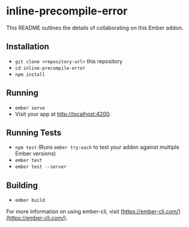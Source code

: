 # inline-precompile-error

This README outlines the details of collaborating on this Ember addon.

## Installation

* `git clone <repository-url>` this repository
* `cd inline-precompile-error`
* `npm install`

## Running

* `ember serve`
* Visit your app at [http://localhost:4200](http://localhost:4200).

## Running Tests

* `npm test` (Runs `ember try:each` to test your addon against multiple Ember versions)
* `ember test`
* `ember test --server`

## Building

* `ember build`

For more information on using ember-cli, visit [https://ember-cli.com/](https://ember-cli.com/).
